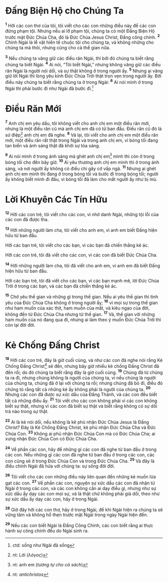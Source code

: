 # Ðấng Biện Hộ cho Chúng Ta

<sup><b>1</b></sup> Hỡi các con thơ của tôi, tôi viết cho các con những điều này để các con đừng phạm tội. Nhưng nếu ai lỡ phạm tội, chúng ta có một Ðấng Biện Hộ trước mặt Ðức Chúa Cha, đó là Ðức Chúa Jesus Christ, Ðấng công chính. <sup><b>2</b></sup> Chính Ngài là lễ vật hiến tế chuộc tội cho chúng ta, và không những cho chúng ta mà thôi, nhưng cũng cho cả thế gian nữa.

<sup><b>3</b></sup> Nếu chúng ta vâng giữ các điều răn Ngài, thì bởi đó chúng ta biết rằng chúng ta biết Ngài. <sup><b>4</b></sup> Ai nói, “Tôi biết Ngài,” nhưng không vâng giữ các điều răn Ngài là người nói dối, và sự thật không ở trong người ấy. <sup><b>5</b></sup> Nhưng ai vâng giữ lời Ngài thì lòng yêu kính Ðức Chúa Trời thật trọn vẹn trong người ấy. Bởi điều này chúng ta biết rằng chúng ta ở trong Ngài: <sup><b>6</b></sup> Ai nói mình ở trong Ngài thì phải bước đi như Ngài đã bước đi.[^1-acb916af-618b-4f95-a171-8e2b5580649e]

# Ðiều Răn Mới

<sup><b>7</b></sup> Anh chị em yêu dấu, tôi không viết cho anh chị em một điều răn mới, nhưng là một điều răn cũ mà anh chị em đã có từ ban đầu. Ðiều răn cũ đó là sứ điệp[^2-acb916af-618b-4f95-a171-8e2b5580649e] anh chị em đã nghe. <sup><b>8</b></sup> Vả lại, tôi viết cho anh chị em một điều răn mới, một điều răn rất thật trong Ngài và trong anh chị em, vì bóng tối đang tan biến và ánh sáng thật đã khởi sự tỏa sáng.

<sup><b>9</b></sup> Ai nói mình ở trong ánh sáng mà ghét anh chị em[^3-acb916af-618b-4f95-a171-8e2b5580649e] mình thì còn ở trong bóng tối cho đến bây giờ. <sup><b>10</b></sup> Ai yêu thương anh chị em mình thì ở trong ánh sáng, và nơi người ấy không có điều chi gây cớ vấp ngã. <sup><b>11</b></sup> Nhưng ai ghét anh chị em mình thì đang ở trong bóng tối và bước đi trong bóng tối; người ấy không biết mình đi đâu, vì bóng tối đã làm cho mắt người ấy như bị mù.

# Lời Khuyên Các Tín Hữu

<sup><b>12</b></sup> Hỡi các con trẻ, tôi viết cho các con, vì nhờ danh Ngài, những tội lỗi của các con đã được tha.

<sup><b>13</b></sup> Hỡi những người làm cha, tôi viết cho anh em, vì anh em biết Ðấng hiện hữu từ ban đầu.

Hỡi các bạn trẻ, tôi viết cho các bạn, vì các bạn đã chiến thắng kẻ ác.

Hỡi các con trẻ, tôi đã viết cho các con, vì các con đã biết Ðức Chúa Cha.

<sup><b>14</b></sup> Hỡi những người làm cha, tôi đã viết cho anh em, vì anh em đã biết Ðấng hiện hữu từ ban đầu.

Hỡi các bạn trẻ, tôi đã viết cho các bạn, vì các bạn mạnh mẽ, lời Ðức Chúa Trời ở trong các bạn, và các bạn đã chiến thắng kẻ ác.

<sup><b>15</b></sup> Chớ yêu thế gian và những gì trong thế gian. Nếu ai yêu thế gian thì tình yêu của Ðức Chúa Cha không ở trong người ấy; <sup><b>16</b></sup> vì mọi sự trong thế gian như ham muốn của xác thịt, ham muốn của mắt, và kiêu ngạo của đời, không đến từ Ðức Chúa Cha nhưng từ thế gian. <sup><b>17</b></sup> Vả, thế gian với những ham muốn của nó đang qua đi, nhưng ai làm theo ý muốn Ðức Chúa Trời thì còn lại đời đời.

# Kẻ Chống Ðấng Christ

<sup><b>18</b></sup> Hỡi các con trẻ, đây là giờ cuối cùng, và như các con đã nghe nói rằng Kẻ Chống Ðấng Christ[^4-acb916af-618b-4f95-a171-8e2b5580649e] sẽ đến, nhưng bây giờ nhiều kẻ chống Ðấng Christ đã đến rồi; do đó chúng ta biết rằng đây là giờ cuối cùng. <sup><b>19</b></sup> Chúng đã từ chúng ta ra đi, nhưng chúng không là người của chúng ta, vì nếu chúng là người của chúng ta, chúng đã ở lại với chúng ta rồi; nhưng chúng đã bỏ đi, điều đó chứng tỏ rằng tất cả những kẻ ấy không phải là người của chúng ta. <sup><b>20</b></sup> Nhưng các con đã được sự xức dầu của Ðấng Thánh, và các con đều biết tất cả những điều ấy. <sup><b>21</b></sup> Tôi viết cho các con không phải vì các con không biết sự thật, nhưng vì các con đã biết sự thật và biết rằng không có sự dối trá nào trong sự thật.

<sup><b>22</b></sup> Ai là kẻ nói dối, nếu không là kẻ phủ nhận Ðức Chúa Jesus là Ðấng Christ? Đây là Kẻ Chống Ðấng Christ, kẻ phủ nhận Ðức Chúa Cha và Ðức Chúa Con. <sup><b>23</b></sup> Không ai phủ nhận Ðức Chúa Con mà có Ðức Chúa Cha; ai xưng nhận Ðức Chúa Con có Ðức Chúa Cha.

<sup><b>24</b></sup> Về phần các con, hãy để những gì các con đã nghe từ ban đầu ở trong các con. Nếu những gì các con đã nghe từ ban đầu ở trong các con, các con cũng sẽ ở trong Ðức Chúa Con và trong Ðức Chúa Cha. <sup><b>25</b></sup> Và đây là điều chính Ngài đã hứa với chúng ta: sự sống đời đời.

<sup><b>26</b></sup> Tôi viết cho các con những điều này liên quan đến những kẻ muốn lừa gạt các con. <sup><b>27</b></sup> Về phần các con, nguyện sự xức dầu các con đã nhận từ Ngài ở trong các con, và các con không cần ai dạy điều gì, nhưng như sự xức dầu ấy dạy các con mọi sự, và là thật chứ không phải giả dối, theo như sự xức dầu ấy dạy các con, hãy ở trong Ngài.

<sup><b>28</b></sup> Giờ đây hỡi các con thơ, hãy ở trong Ngài, để khi Ngài hiện ra chúng ta sẽ vững tâm và không hổ thẹn trước mặt Ngài trong ngày Ngài hiện đến.

<sup><b>29</b></sup> Nếu các con biết Ngài là Ðấng Công Chính, các con biết rằng ai thực hành sự công chính đều do Ngài sinh ra.

[^1-acb916af-618b-4f95-a171-8e2b5580649e]: ctd: sống như Ngài đã sống

[^2-acb916af-618b-4f95-a171-8e2b5580649e]: nt: Lời (_λόγος_)

[^3-acb916af-618b-4f95-a171-8e2b5580649e]: nt: anh em (_tương tự cho cả sách_)

[^4-acb916af-618b-4f95-a171-8e2b5580649e]: nt: _antichristos_
